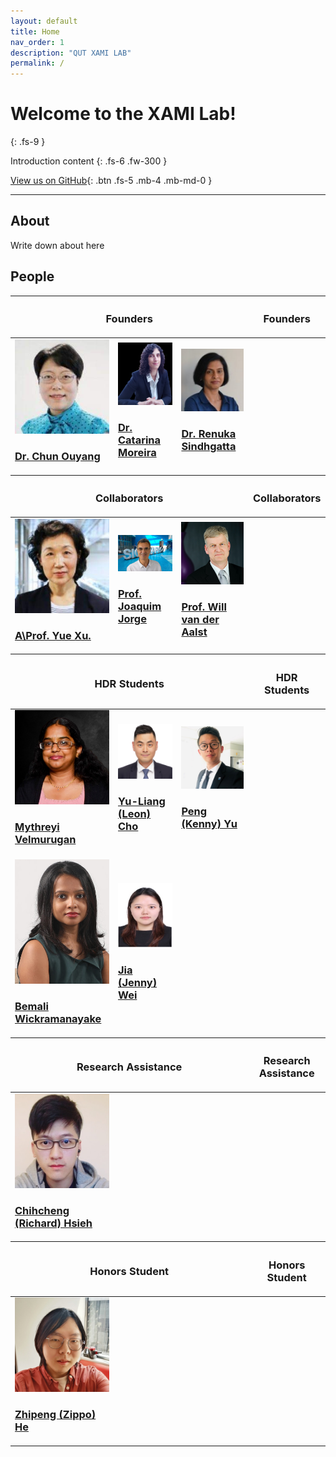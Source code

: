 ```yaml
---
layout: default
title: Home
nav_order: 1
description: "QUT XAMI LAB"
permalink: /
---
```


# Welcome to the XAMI Lab!

{: .fs-9 }

Introduction content
{: .fs-6 .fw-300 }

[View us on GitHub](https://github.com/XAMI-Initiative){: .btn .fs-5 .mb-4 .mb-md-0 }

---

## About
Write down about here

## People

<table class="people">
  <thead>
    <tr>
        <th class="d-large" colspan="3"><h3>Founders</h3></th>
        <th class="d-small"><h3>Founders</h3></th>
    </tr>
  </thead>
  <tbody>
    <tr>
        <td>
            <a href="https://www.qut.edu.au/">
                <img src="./assets/member/photos/Chun.jpeg"> <br/>
                <h3>Dr. Chun Ouyang</h3>
                <span></span>
                <!-- If you need subtitile, using span tage to add it here -->
            </a>
        </td>
        <td>
            <a href="https://www.qut.edu.au/">
                <img src="./assets/member/photos/black_rz.png"> <br/>
                <h3>Dr. Catarina Moreira</h3>
                <span></span>
            </a>
        </td> 
        <td>
            <a href="https://www.qut.edu.au/">
                <img src="./assets/member/photos/Renuka.jpg"> <br/>
                <h3>Dr. Renuka Sindhgatta</h3>
            </a>
        </td>
    </tr>
  </tbody>
  <thead>
    <tr>
        <th class="d-large" colspan="3"><h3>Collaborators</h3></th>
        <th class="d-small"><h3>Collaborators</h3></th>
    </tr>
  </thead>
  <tbody>
    <tr>
        <td>
            <a href="https://www.qut.edu.au/">
                <img src="./assets/member/photos/Yue_Xu.jpeg"> <br/>
                <h3>A\Prof. Yue Xu.</h3>
            </a>
        </td> 
        <td>
            <a href="https://www.qut.edu.au/">
                <img src="./assets/member/photos/Joquim Jorge.jpeg"> <br/>
                <h3>Prof. Joaquim Jorge</h3>
            </a>
        </td>
        <td>
            <a href="https://www.qut.edu.au/">
                <img src="./assets/member/photos/Will.jpeg"> <br/>
                <h3>Prof. Will van der Aalst</h3>
            </a>
        </td>
    </tr>
  </tbody>
  <thead>
    <tr>
        <th class="d-large" colspan="3"><h3>HDR Students</h3></th>
        <th class="d-small"><h3>HDR Students</h3></th>
    </tr>
  </thead>
  <tbody>
    <tr>
        <td>
            <a href="https://www.qut.edu.au/">
                <img src="./assets/member/photos/Mythreyi.jpeg"> <br/>
                <h3>Mythreyi Velmurugan</h3>
            </a>
        </td>
        <td>
            <a href="https://www.qut.edu.au/">
                <img src="./assets/member/photos/Leon.jpeg"> <br/>
                <h3>Yu-Liang (Leon) Cho</h3>
            </a>
        </td>
        <td>
            <a href="https://www.qut.edu.au/">
                <img src="./assets/member/photos/kenny.jpeg"> <br/>
                <h3>Peng (Kenny) Yu</h3>
            </a>
        </td>
    </tr>
    <tr>
        <td>
            <a href="https://www.qut.edu.au/">
                <img src="./assets/member/photos/Bemali.png"> <br/>
                <h3>Bemali Wickramanayake</h3>
            </a>
        </td>
        <td>
            <a href="https://www.qut.edu.au/">
                <img src="./assets/member/photos/Jenny.jpg"> <br/>
                <h3>Jia (Jenny) Wei</h3>
            </a>
        </td>
    </tr>
  </tbody>
  <thead>
    <tr>
        <th class="d-large" colspan="3"><h3>Research Assistance</h3></th>
        <th class="d-small"><h3>Research Assistance</h3></th>
    </tr>
  </thead>
  <tbody>
    <tr>
        <td>
            <a href="https://www.qut.edu.au/">
                <img src="./assets/member/photos/richard_hsieh.jpeg"> <br/>
                <h3>Chihcheng (Richard) Hsieh</h3>
            </a>
        </td>
    </tr>
  </tbody>
   <thead>
    <tr>
        <th class="d-large" colspan="3"><h3>Honors Student</h3></th>
        <th class="d-small"><h3>Honors Student</h3></th>
    </tr>
  </thead>
  <tbody>
    <tr>
        <td>
            <a href="https://www.qut.edu.au/">
                <img src="./assets/member/photos/Zippo.jpeg"> <br/>
                <h3>Zhipeng (Zippo) He</h3>
            </a>
        </td>
    </tr>
  </tbody>
</table>
